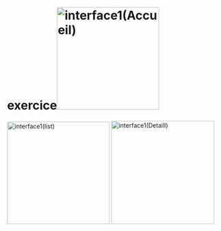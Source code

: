 # exercice<img width="239" alt="interface1(Accueil)" src="https://github.com/BonyAndrew/exercice/assets/146073357/29f310f4-48d0-4ebf-ab3f-3251c79c0669">
<img width="239" alt="interface1(list)" src="https://github.com/BonyAndrew/exercice/assets/146073357/01a3b764-3abf-4f10-b0bd-419d90ec0bd2">
<img width="241" alt="interface1(Detaill)" src="https://github.com/BonyAndrew/exercice/assets/146073357/8d8eb676-9a63-4f0b-8589-a552bce5a39a">
